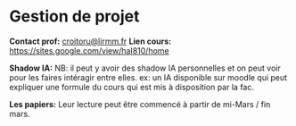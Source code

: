 # Gestion de projet
**Contact prof:** [croitoru@lirmm.fr](mailto:croitoru@lirmm.fr)
**Lien cours:** https://sites.google.com/view/haI810/home

**Shadow IA:**
NB: il peut y avoir des shadow IA personnelles et on peut voir pour les faires intéragir entre elles.
ex: un IA disponible sur moodle qui peut expliquer une formule du cours qui est mis à disposition par la fac.

**Les papiers:** Leur lecture peut être commencé à partir de mi-Mars / fin mars.
<!--stackedit_data:
eyJoaXN0b3J5IjpbLTg2NzcyMTkxMF19
-->